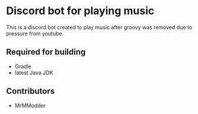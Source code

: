 # Discord bot for playing music
This is a discord bot created to play music after groovy was removed due to pressure from youtube.

## Required for building
* Gradle
* latest Java JDK

## Contributors
* MrMModder
